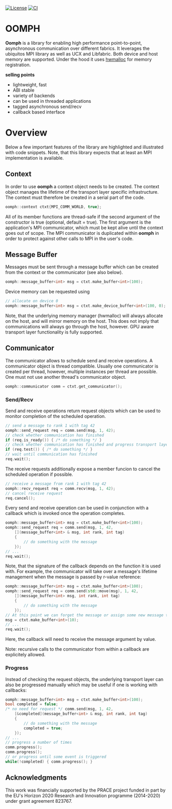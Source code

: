 [![License](https://img.shields.io/badge/License-BSD%203--Clause-blue.svg)](https://opensource.org/licenses/BSD-3-Clause)
[![CI](https://github.com/ghex-org/oomph/actions/workflows/CI.yml/badge.svg)](https://github.com/ghex-org/oomph/actions/workflows/CI.yml)
# OOMPH

**Oomph** is a library for enabling high performance point-to-point, asynchronous communication over
different fabrics.  It leverages the ubiquitos MPI library as well as UCX and Libfabric.  Both
device and host memory are supported. Under the hood it uses
[hwmalloc](https://github.com/ghex-org/hwmalloc) for memory registration.

**selling points**
- lightweight, fast
- ABI stable
- variety of backends
- can be used in threaded applications
- tagged asynchronous send/recv
- callback based interface

# Overview

Below a few important features of the library are highlighted and illustrated with code snippets.
Note, that this library
expects that at least an MPI implementation is available.

## Context
In order to use **oomph** a context object needs to be created.  The context object manages the
lifetime of the transport layer specific infrastructure. The context must therefore be created in a
serial part of the code.

```cpp
oomph::context ctxt{MPI_COMM_WORLD, true};

```
All of its member functions are thread-safe if the second argument of the constructor is true
(optional, default = true).  The first argument is the application's MPI communicator, which must be
kept alive until the context goes out of scope. The MPI communicator is duplicated within **oomph**
in order to protect against other calls to MPI in the user's code.

## Message Buffer

Messages must be sent through a message buffer which can be created from the context or the
communicator (see also below).
```cpp
oomph::message_buffer<int> msg = ctxt.make_buffer<int>(100);
```
Device memory can be requested using
```cpp
// allocate on device 0
oomph::message_buffer<int> msg = ctxt.make_device_buffer<int>(100, 0);
```
Note, that the underlying memory manager (hwmalloc) will always allocate on the host, and will
mirror memory on the host. This does not imply that communications will always go through the host,
however. GPU aware transport layer functionality is fully supported.

## Communicator

The communicator allows to schedule send and receive operations.  A communicator object is thread
compatible. Usually one communicator is created per thread, however, multiple instances per thread
are possible. One must not use another thread's communicator object.

```cpp
oomph::communicator comm = ctxt.get_communicator();
```

### Send/Recv

Send and receive operations return request objects which can be used to monitor completion of the
scheduled operation.
```cpp
// send a message to rank 1 with tag 42
oomph::send_request req = comm.send(msg, 1, 42);
// check whether communication has finished
if (req.is_ready()) { /* do something */ }
// check whether communication has finished and progress transport layer
if (req.test()) { /* do something */ }
// wait until communication has finished
req.wait();
```
The receive requests additionally expose a member funcion to cancel the scheduled operation if
possible.
```cpp
// receive a message from rank 1 with tag 42
oomph::recv_request req = comm.recv(msg, 1, 42);
// cancel receive request
req.cancel();
```

Every send and receive operation can be used in conjunction with a callback which is invoked once
the operation completes.
```cpp
oomph::message_buffer<int> msg = ctxt.make_buffer<int>(100);
oomph::send_request req = comm.send(msg, 1, 42,
    [](message_buffer<int> & msg, int rank, int tag)
    {
        // do something with the message
    });
// ...
req.wait();
```
Note, that the signature of the callback depends on the function it is used with. For example, the
communicator will take over a message's lifetime management when the message is passed by r-value
reference:
```cpp
oomph::message_buffer<int> msg = ctxt.make_buffer<int>(100);
oomph::send_request req = comm.send(std::move(msg), 1, 42,
    [](message_buffer<int> msg, int rank, int tag)
    {
        // do something with the message
    });
// At this point we can forget the message or assign some new message to it
msg = ctxt.make_buffer<int>(10);
// ...
req.wait();
```
Here, the callback will need to receive the message argument by value.

Note: recursive calls to the communicator from within a callback are explicitely allowed.

### Progress

Instead of checking the request objects, the underlying transport layer can also be progressed manually
which may be useful if one is working with callbacks:
```cpp
oomph::message_buffer<int> msg = ctxt.make_buffer<int>(100);
bool completed = false;
/* no need for request */ comm.send(msg, 1, 42,
    [&completed](message_buffer<int> & msg, int rank, int tag)
    {
        // do something with the message
        completed = true;
    });
// ...
// progress a number of times
comm.progress();
comm.progress();
// or progress until some event is triggered
while(!completed) { comm.progress(); }
```
## Acknowledgments
This work was financially supported by the PRACE project funded in part by the EU's Horizon 2020
Research and Innovation programme (2014-2020) under grant agreement 823767.
